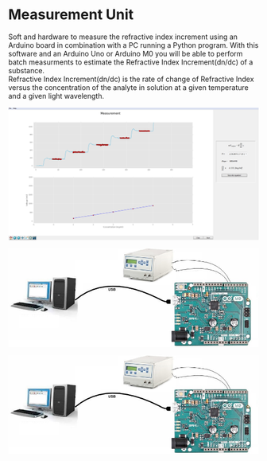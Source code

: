 # Measurement Unit
Soft and hardware to measure the refractive index increment using an Arduino board in combination with a PC running a Python program. With this software and an Arduino Uno or Arduino M0 you will be able to perform batch measurments to estimate the Refractive Index Increment(dn/dc) of a substance.  
Refractive Index Increment(dn/dc) is the rate of change of Refractive Index versus the concentration of the analyte in solution at a given temperature and a given light wavelength.

![alt tag](https://github.com/tuw-chemistry/measurement_unit/blob/master/img/measurement_unit_plot.png)

![alt tag](https://github.com/tuw-chemistry/measurement_unit/blob/master/img/measurement_unit_usage.png)


![alt tag](https://github.com/tuw-chemistry/measurement_unit/blob/master/img/measurement_unit_usage.png)
